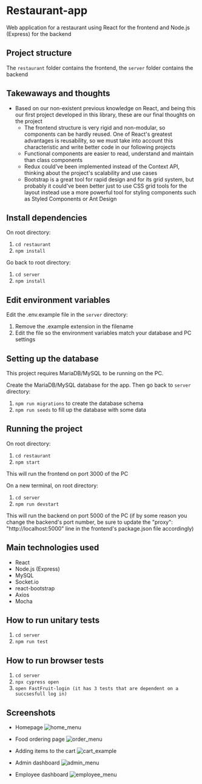 # Restaurant-app

Web application for a restaurant using React for the frontend and Node.js (Express) for the backend

## Project structure

The `restaurant` folder contains the frontend, the `server` folder contains the backend

## Takewaways and thoughts

- Based on our non-existent previous knowledge on React, and being this our first project developed in this library, these are our final thoughts on the project
   - The frontend structure is very rigid and non-modular, so components can be hardly reused. One of React's greatest advantages is reusability, so we must take into account this characteristic and write better code in our following projects
   - Functional components are easier to read, understand and maintain than class components
   - Redux could've been implemented instead of the Context API, thinking about the project's scalability and use cases
   - Bootstrap is a great tool for rapid design and for its grid system, but probably it could've been better just to use CSS grid tools for the layout instead use a more powerful tool for styling components such as Styled Components or Ant Design

## Install dependencies

On root directory:

1. `cd restaurant`
1. `npm install`

Go back to root directory:

1. `cd server`
1. `npm install`

## Edit environment variables

Edit the .env.example file in the `server` directory:

1. Remove the .example extension in the filename
2. Edit the file so the environment variables match your database and PC settings

## Setting up the database

This project requires MariaDB/MySQL to be running on the PC.

Create the MariaDB/MySQL database for the app. Then go back to `server` directory:

1. `npm run migrations` to create the database schema
1. `npm run seeds` to fill up the database with some data

## Running the project

On root directory:

1. `cd restaurant`
1. `npm start`

This will run the frontend on port 3000 of the PC

On a new terminal, on root directory:

1. `cd server`
1. `npm run devstart`

This will run the backend on port 5000 of the PC (if by some reason you change the backend's port number, be sure to update the "proxy": "http://localhost:5000" line in the frontend's package.json file accordingly)

## Main technologies used

- React
- Node.js (Express)
- MySQL
- Socket.io
- react-bootstrap
- Axios
- Mocha

## How to run unitary tests

1. `cd server`
2. `npm run test`

## How to run browser tests

1. `cd server`
2. `npx cypress open`
3. `open FastFruit-login (it has 3 tests that are dependent on a succsesfull log in)`

## Screenshots

- Homepage
  ![home_menu](https://user-images.githubusercontent.com/26470569/82774294-0a6d0580-9e0a-11ea-8e0c-607083eaea10.png)

- Food ordering page
  ![order_menu](https://user-images.githubusercontent.com/26470569/82774438-79e2f500-9e0a-11ea-8d56-c262f981487d.png)

- Adding items to the cart
  ![cart_example](https://user-images.githubusercontent.com/26470569/83167108-7040e200-a0d5-11ea-9f9a-bde0ab23d8c0.png)

- Admin dashboard
  ![admin_menu](https://user-images.githubusercontent.com/26470569/82774302-0e992300-9e0a-11ea-9b5e-2d3f4ca9323b.png)

- Employee dashboard
  ![employee_menu](https://user-images.githubusercontent.com/26470569/82774304-0e992300-9e0a-11ea-996a-9cd9e77ec051.png)
